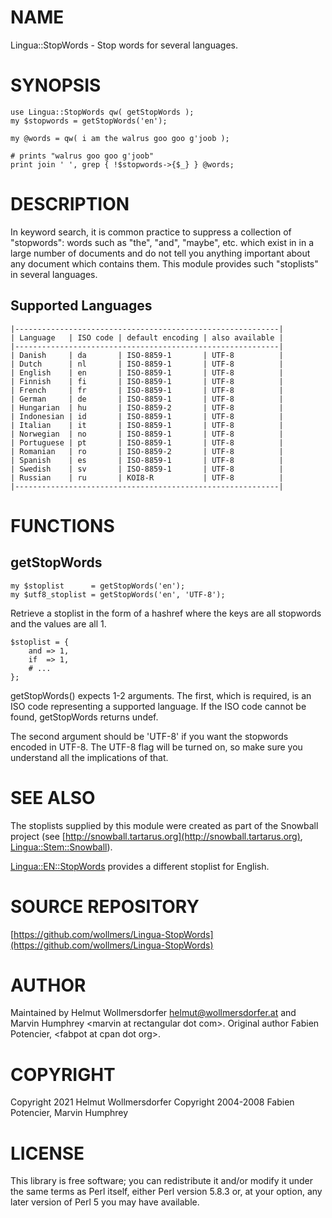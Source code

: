 # NAME

Lingua::StopWords - Stop words for several languages.

# SYNOPSIS

    use Lingua::StopWords qw( getStopWords );
    my $stopwords = getStopWords('en');

    my @words = qw( i am the walrus goo goo g'joob );

    # prints "walrus goo goo g'joob"
    print join ' ', grep { !$stopwords->{$_} } @words;

# DESCRIPTION

In keyword search, it is common practice to suppress a collection of
"stopwords": words such as "the", "and", "maybe", etc. which exist in in a
large number of documents and do not tell you anything important about any
document which contains them.  This module provides such "stoplists" in
several languages.

## Supported Languages

    |-----------------------------------------------------------|
    | Language   | ISO code | default encoding | also available |
    |-----------------------------------------------------------|
    | Danish     | da       | ISO-8859-1       | UTF-8          |
    | Dutch      | nl       | ISO-8859-1       | UTF-8          |
    | English    | en       | ISO-8859-1       | UTF-8          |
    | Finnish    | fi       | ISO-8859-1       | UTF-8          |
    | French     | fr       | ISO-8859-1       | UTF-8          |
    | German     | de       | ISO-8859-1       | UTF-8          |
    | Hungarian  | hu       | ISO-8859-2       | UTF-8          |
    | Indonesian | id       | ISO-8859-1       | UTF-8          |
    | Italian    | it       | ISO-8859-1       | UTF-8          |
    | Norwegian  | no       | ISO-8859-1       | UTF-8          |
    | Portuguese | pt       | ISO-8859-1       | UTF-8          |
    | Romanian   | ro       | ISO-8859-2       | UTF-8          |
    | Spanish    | es       | ISO-8859-1       | UTF-8          |
    | Swedish    | sv       | ISO-8859-1       | UTF-8          |
    | Russian    | ru       | KOI8-R           | UTF-8          |
    |-----------------------------------------------------------|

# FUNCTIONS

## getStopWords

    my $stoplist      = getStopWords('en');
    my $utf8_stoplist = getStopWords('en', 'UTF-8');

Retrieve a stoplist in the form of a hashref where the keys are all
stopwords and the values are all 1.

    $stoplist = {
        and => 1,
        if  => 1,
        # ...
    };

getStopWords() expects 1-2 arguments.  The first, which is required, is an ISO
code representing a supported language.  If the ISO code cannot be found,
getStopWords returns undef.

The second argument should be 'UTF-8' if you want the stopwords encoded in
UTF-8.  The UTF-8 flag will be turned on, so make sure you understand all the
implications of that.

# SEE ALSO

The stoplists supplied by this module were created as part of the Snowball
project (see [http://snowball.tartarus.org](http://snowball.tartarus.org),
[Lingua::Stem::Snowball](https://metacpan.org/pod/Lingua%3A%3AStem%3A%3ASnowball)).

[Lingua::EN::StopWords](https://metacpan.org/pod/Lingua%3A%3AEN%3A%3AStopWords) provides a different stoplist
for English.

# SOURCE REPOSITORY

[https://github.com/wollmers/Lingua-StopWords](https://github.com/wollmers/Lingua-StopWords)

# AUTHOR

Maintained by Helmut Wollmersdorfer <helmut@wollmersdorfer.at>
and Marvin Humphrey &lt;marvin at rectangular dot com>.
Original author Fabien Potencier, &lt;fabpot at cpan dot org>.

# COPYRIGHT

Copyright 2021 Helmut Wollmersdorfer
Copyright 2004-2008 Fabien Potencier, Marvin Humphrey

# LICENSE

This library is free software; you can redistribute it and/or modify
it under the same terms as Perl itself, either Perl version 5.8.3 or,
at your option, any later version of Perl 5 you may have available.
